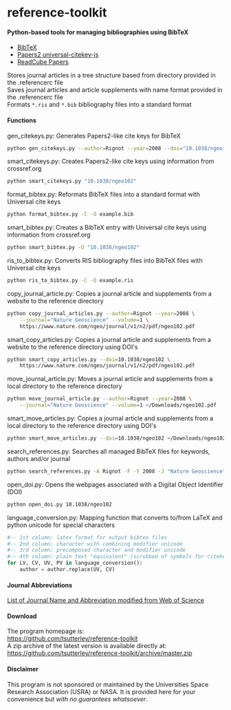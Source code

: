 reference-toolkit
=================

#### Python-based tools for managing bibliographies using BibTeX

- [BibTeX](http://www.bibtex.org/)  
- [Papers2 universal-citekey-js](https://github.com/cparnot/universal-citekey-js)  
- [ReadCube Papers](https://www.readcube.com/papers/)  

Stores journal articles in a tree structure based from directory provided in the .referencerc file   
Saves journal articles and article supplements with name format provided in the .referencerc file   
Formats `*.ris` and `*.bib` bibliography files into a standard format  

#### Functions
gen_citekeys.py: Generates Papers2-like cite keys for BibTeX  
```bash
python gen_citekeys.py --author=Rignot --year=2008 --doi="10.1038/ngeo102"
```
smart_citekeys.py: Creates Papers2-like cite keys using information from crossref.org  
```bash
python smart_citekeys.py "10.1038/ngeo102"
```

format_bibtex.py: Reformats BibTeX files into a standard format with Universal cite keys  
```bash
python format_bibtex.py -C -O example.bib
```
smart_bibtex.py: Creates a BibTeX entry with Universal cite keys using information from crossref.org  
```bash
python smart_bibtex.py -O "10.1038/ngeo102"
```
ris_to_bibtex.py: Converts RIS bibliography files into BibTeX files with Universal cite keys  
```bash
python ris_to_bibtex.py -C -O example.ris
```

copy_journal_article.py: Copies a journal article and supplements from a website to the reference directory  
```bash
python copy_journal_articles.py --author=Rignot --year=2008 \
	--journal="Nature Geoscience" --volume=1 \
	https://www.nature.com/ngeo/journal/v1/n2/pdf/ngeo102.pdf
```
smart_copy_articles.py: Copies a journal article and supplements from a website to the reference directory using DOI's  
```bash
python smart_copy_articles.py --doi=10.1038/ngeo102 \
	https://www.nature.com/ngeo/journal/v1/n2/pdf/ngeo102.pdf
```

move_journal_article.py: Moves a journal article and supplements from a local directory to the reference directory  
```bash
python move_journal_article.py --author=Rignot --year=2008 \
	--journal="Nature Geoscience" --volume=1 ~/Downloads/ngeo102.pdf
```
smart_move_articles.py: Copies a journal article and supplements from a local directory to the reference directory using DOI's  
```bash
python smart_move_articles.py --doi=10.1038/ngeo102 ~/Downloads/ngeo102.pdf
```

search_references.py: Searches all managed BibTeX files for keywords, authors and/or journal  
```bash
python search_references.py -A Rignot -F -Y 2008 -J "Nature Geoscience"
```

open_doi.py: Opens the webpages associated with a Digital Object Identifier (DOI)  
```bash
python open_doi.py 10.1038/ngeo102
```

language_conversion.py: Mapping function that converts to/from LaTeX and python unicode for special characters  
```python
#-- 1st column: latex format for output bibtex files
#-- 2nd column: character with combining modifier unicode
#-- 3rd column: precomposed character and modifier unicode
#-- 4th column: plain text "equivalent" (scrubbed of symbols for citekeys)
for LV, CV, UV, PV in language_conversion():
	author = author.replace(UV, CV)
```

#### Journal Abbreviations
[List of Journal Name and Abbreviation modified from Web of Science](https://github.com/JabRef/abbrv.jabref.org/tree/master/journals)  

#### Download
The program homepage is:   
https://github.com/tsutterley/reference-toolkit   
A zip archive of the latest version is available directly at:    
https://github.com/tsutterley/reference-toolkit/archive/master.zip  

#### Disclaimer  
This program is not sponsored or maintained by the Universities Space Research Association (USRA) or NASA.  It is provided here for your convenience but _with no guarantees whatsoever_.  
